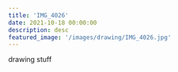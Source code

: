 ```yaml
---
title: 'IMG_4026'
date: 2021-10-18 00:00:00
description: desc
featured_image: '/images/drawing/IMG_4026.jpg'
---
```


drawing stuff